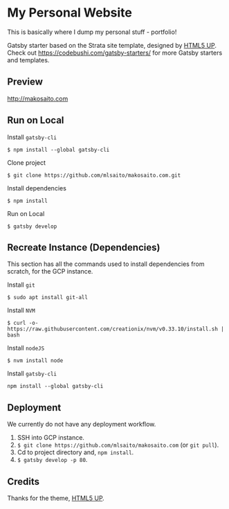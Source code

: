 # My Personal Website

This is basically where I dump my personal stuff - portfolio!

Gatsby starter based on the Strata site template, designed by [HTML5 UP](https://html5up.net/strata).  
Check out https://codebushi.com/gatsby-starters/ for more Gatsby starters and templates.

## Preview

http://makosaito.com

## Run on Local

Install `gatsby-cli`
```
$ npm install --global gatsby-cli
```

Clone project

```
$ git clone https://github.com/mlsaito/makosaito.com.git
```

Install dependencies

```
$ npm install
```

Run on Local

```
$ gatsby develop
```

## Recreate Instance (Dependencies)

This section has all the commands used to install dependencies from scratch, for the GCP instance.

Install `git`
```
$ sudo apt install git-all
```

Install `NVM`
```
$ curl -o- https://raw.githubusercontent.com/creationix/nvm/v0.33.10/install.sh | bash
```

Install `nodeJS`
```
$ nvm install node
```

Install `gatsby-cli`
```
npm install --global gatsby-cli
```

## Deployment

We currently do not have any deployment workflow.

1. SSH into GCP instance.
2. `$ git clone https://github.com/mlsaito/makosaito.com` (or `git pull`).
3. Cd to project directory and, `npm install`.
4. `$ gatsby develop -p 80`.

## Credits

Thanks for the theme, [HTML5 UP](https://html5up.net/).
